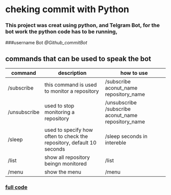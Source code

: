 <!-- Headings -->
<!-- links -->
<!-- Tables -->
<!-- Italics -->
# cheking commit with Python
<!-- Strong -->
### This project was creat using python, and Telgram Bot, for the bot work the python code has to be running, 

###username Bot *@Github_commitBot*

## commands that can be used to speak the bot
| command  | description | how to use |
| -------- |------------ | ---------- |
| /subscribe | this command is used to monitor a repository | /subscribe aconut_name repository_name |
| /unsubscribe | used to stop monitoring a repository | /unsubscribe /subscribe aconut_name repository_name |
| /sleep | used to specify how often to check the repository, default 10 seconds | /sleep seconds in intereble | 
| /list | show all repository beingn monitored | /list |
| /menu | show the menu | /menu |


### [full code](github.com)
